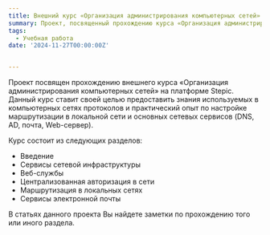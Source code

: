 ```yaml
---
title: Внешний курс «Организация администрирования компьютерных сетей»
summary: Проект, посвященный прохождению курса «Организация администрирования компьютерных сетей»
tags:
  - Учебная работа
date: '2024-11-27T00:00:00Z'


---
```


Проект посвящен прохождению внешнего курса «Организация администрирования компьютерных сетей» на платформе Stepic. Данный курс ставит своей целью предоставить знания используемых в компьютерных сетях протоколов и практический опыт по настройке маршрутизации в локальной сети и основных сетевых сервисов (DNS, AD, почта, Web-сервер). 

Курс состоит из следующих разделов:

- Введение
- Сервисы сетевой инфраструктуры
- Веб-службы
- Централизованная авторизация в сети
- Маршрутизация в локальных сетях
- Сервисы электронной почты

В статьях данного проекта Вы найдете заметки по прохождению того или иного раздела.


<!--more-->
